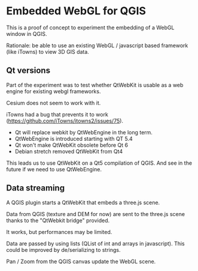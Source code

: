 Embedded WebGL for QGIS
=======================

This is a proof of concept to experiment the embedding of a WebGL window in QGIS.

Rationale: be able to use an existing WebGL / javascript based framework (like iTowns) to view 3D GIS data.

Qt versions
-----------

Part of the experiment was to test whether QtWebKit is usable as a web engine for existing webgl frameworks.

Cesium does not seem to work with it.

iTowns had a bug that prevents it to work (https://github.com/iTowns/itowns2/issues/75).

* Qt will replace webkit by QtWebEngine in the long term.
* QtWebEngine is introduced starting with QT 5.4
* Qt won't make QtWebKit obsolete before Qt 6
* Debian stretch removed QtWebKit from Qt4

This leads us to use QtWebKit on a Qt5 compilation of QGIS. And see in the future if we need to use QtWebEngine.

Data streaming
--------------

A QGIS plugin starts a QtWebKit that embeds a three.js scene.

Data from QGIS (texture and DEM for now) are sent to the three.js scene thanks to the "QtWebkit bridge" provided.

It works, but performances may be limited.

Data are passed by using lists (QList of int and arrays in javascript). This could be improved by de/serializing to strings.

Pan / Zoom from the QGIS canvas update the WebGL scene.


